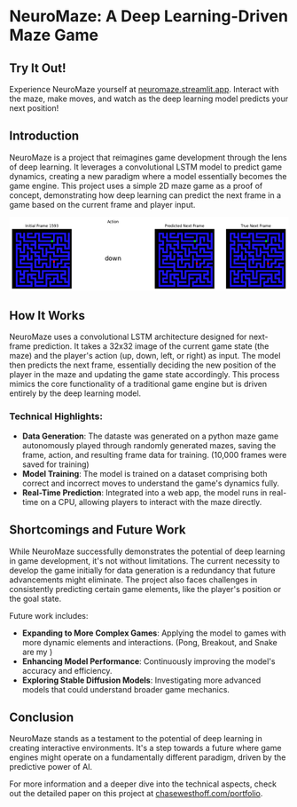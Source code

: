 # NeuroMaze: A Deep Learning-Driven Maze Game

## Try It Out!
Experience NeuroMaze yourself at [neuromaze.streamlit.app](https://neuromaze.streamlit.app). Interact with the maze, make moves, and watch as the deep learning model predicts your next position!

## Introduction
NeuroMaze is a project that reimagines game development through the lens of deep learning. It leverages a convolutional LSTM model to predict game dynamics, creating a new paradigm where a model essentially becomes the game engine. This project uses a simple 2D maze game as a proof of concept, demonstrating how deep learning can predict the next frame in a game based on the current frame and player input.

![Working NeuroMaze](assets/working.png)

## How It Works
NeuroMaze uses a convolutional LSTM architecture designed for next-frame prediction. It takes a 32x32 image of the current game state (the maze) and the player's action (up, down, left, or right) as input. The model then predicts the next frame, essentially deciding the new position of the player in the maze and updating the game state accordingly. This process mimics the core functionality of a traditional game engine but is driven entirely by the deep learning model.

### Technical Highlights:
- **Data Generation**: The dataste was generated on a python maze game autonomously played through randomly generated mazes, saving the frame, action, and resulting frame data for training. (10,000 frames were saved for training)
- **Model Training**: The model is trained on a dataset comprising both correct and incorrect moves to understand the game's dynamics fully.
- **Real-Time Prediction**: Integrated into a web app, the model runs in real-time on a CPU, allowing players to interact with the maze directly.

## Shortcomings and Future Work
While NeuroMaze successfully demonstrates the potential of deep learning in game development, it's not without limitations. The current necessity to develop the game initially for data generation is a redundancy that future advancements might eliminate. The project also faces challenges in consistently predicting certain game elements, like the player's position or the goal state.

Future work includes:
- **Expanding to More Complex Games**: Applying the model to games with more dynamic elements and interactions. (Pong, Breakout, and Snake are my )
- **Enhancing Model Performance**: Continuously improving the model's accuracy and efficiency.
- **Exploring Stable Diffusion Models**: Investigating more advanced models that could understand broader game mechanics.

## Conclusion
NeuroMaze stands as a testament to the potential of deep learning in creating interactive environments. It's a step towards a future where game engines might operate on a fundamentally different paradigm, driven by the predictive power of AI.

For more information and a deeper dive into the technical aspects, check out the detailed paper on this project at [chasewesthoff.com/portfolio](https://chasewesthoff.com/portfolio).
